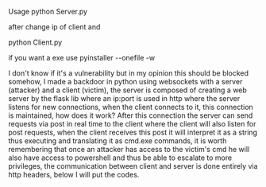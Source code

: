Usage python Server.py

after change ip of client and 

python Client.py

if you want a exe use pyinstaller --onefile -w 


I don't know if it's a vulnerability but in my opinion this should be blocked somehow, I made a backdoor in python using websockets with a server (attacker) and a client (victim), the server is composed of creating a web server by the flask lib where an ip:port is used in http where the server listens for new connections, when the client connects to it, this connection is maintained, how does it work? After this connection the server can send requests via post in real time to the client where the client will also listen for post requests, when the client receives this post it will interpret it as a string thus executing and translating it as cmd.exe commands, it is worth remembering that once an attacker has access to the victim's cmd he will also have access to powershell and thus be able to escalate to more privileges, the communication between client and server is done entirely via http headers, below I will put the codes.
